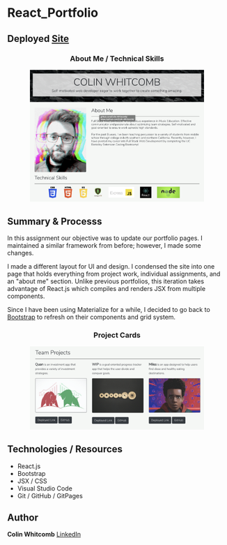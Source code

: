 # React_Portfolio


<h2>
Deployed <a href="https://colin-whitcomb.github.io/React_Portfolio/">Site</a>
</h2>

<h3 align="center">
About Me / Technical Skills
</h3>

<p align="center">
    <img src="portfolio/images/ss19.png" width="400" />
</p>

## Summary & Processs

In this assignment our objective was to update our portfolio pages. I maintained a similar framework from before; however, I made some changes.

I made a different layout for UI and design. I condensed the site into one page that holds everything from project work, individual assignments, and an "about me" section. Unlike previous portfolios, this iteration takes advantage of React.js which compiles and renders JSX from multiple components.

Since I have been using Materialize for a while, I decided to go back to <a href="https://getbootstrap.com/">Bootstrap</a> to refresh on their components and grid system. 

<h3 align="center">
Project Cards 
</h3>

<p align="center">
    <img src="portfolio/images/ss18.png" width="400" />
</p>


## Technologies / Resources
- React.js
- Bootstrap 
- JSX / CSS  
- Visual Studio Code
- Git / GitHub / GitPages

## Author

**Colin Whitcomb** [LinkedIn](https://www.linkedin.com/in/colin-whitcomb-b808301a6/)